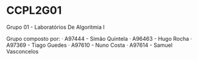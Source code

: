 # CCPL2G01
Grupo 01 - Laboratórios De Algoritmia I

Grupo composto por:
· A97444 - Simão Quintela
· A96463 - Hugo Rocha
· A97369 - Tiago Guedes
· A97610 - Nuno Costa 
· A97614 - Samuel Vasconcelos
